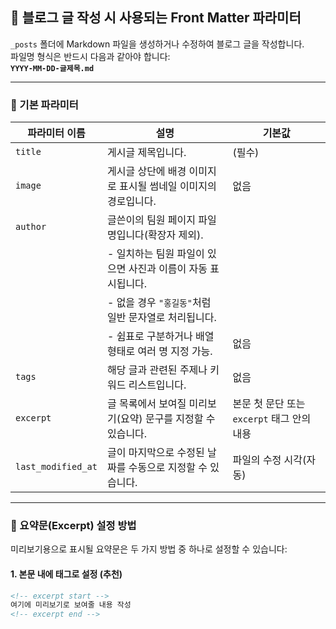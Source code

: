 ## 📝 블로그 글 작성 시 사용되는 Front Matter 파라미터

`_posts` 폴더에 Markdown 파일을 생성하거나 수정하여 블로그 글을 작성합니다.  
파일명 형식은 반드시 다음과 같아야 합니다:  
**`YYYY-MM-DD-글제목.md`**

---

### 📌 기본 파라미터

| 파라미터 이름       | 설명                                                                                   | 기본값                                      |
|----------------------|------------------------------------------------------------------------------------------|---------------------------------------------|
| `title`              | 게시글 제목입니다.                                                                       | (필수)                                      |
| `image`              | 게시글 상단에 배경 이미지로 표시될 썸네일 이미지의 경로입니다.                           | 없음                                        |
| `author`             | 글쓴이의 팀원 페이지 파일명입니다(확장자 제외).                                           |
|                      | - 일치하는 팀원 파일이 있으면 사진과 이름이 자동 표시됩니다.                             |
|                      | - 없을 경우 `"홍길동"`처럼 일반 문자열로 처리됩니다.                                     |
|                      | - 쉼표로 구분하거나 배열 형태로 여러 명 지정 가능.                                       | 없음                                        |
| `tags`               | 해당 글과 관련된 주제나 키워드 리스트입니다.                                              | 없음                                        |
| `excerpt`            | 글 목록에서 보여질 미리보기(요약) 문구를 지정할 수 있습니다.                            | 본문 첫 문단 또는 `excerpt` 태그 안의 내용 |
| `last_modified_at`   | 글이 마지막으로 수정된 날짜를 수동으로 지정할 수 있습니다.                               | 파일의 수정 시각(자동)                      |

---

### 🧩 요약문(Excerpt) 설정 방법

미리보기용으로 표시될 요약문은 두 가지 방법 중 하나로 설정할 수 있습니다:

#### 1. 본문 내에 태그로 설정 (추천)
```html
<!-- excerpt start -->
여기에 미리보기로 보여줄 내용 작성
<!-- excerpt end -->
